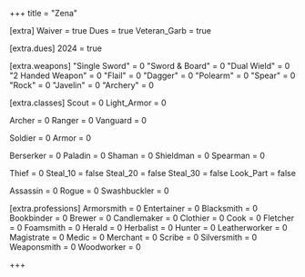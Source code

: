 +++
title = "Zena"

[extra]
Waiver =            true
Dues =              true
Veteran_Garb =      true

[extra.dues]
2024 = true

[extra.weapons]
"Single Sword" =    0
"Sword & Board" =   0
"Dual Wield" =      0
"2 Handed Weapon" = 0
"Flail" =           0
"Dagger" =          0
"Polearm" =         0
"Spear" =           0
"Rock" =            0
"Javelin" =         0
"Archery" =         0

[extra.classes]
Scout =             0
    Light_Armor =   0

Archer =            0
Ranger =            0
Vanguard =          0

Soldier =           0
    Armor =         0

Berserker =         0
Paladin =           0
Shaman =            0
Shieldman =         0
Spearman =          0

Thief =             0
    Steal_10 =      false
    Steal_20 =      false
    Steal_30 =      false
    Look_Part =     false

Assassin =          0
Rogue =             0
Swashbuckler =      0

[extra.professions]
Armorsmith =        0
Entertainer =       0
Blacksmith =        0
Bookbinder =        0
Brewer =            0
Candlemaker =       0
Clothier =          0
Cook =              0
Fletcher =          0
Foamsmith =         0
Herald =            0
Herbalist =         0
Hunter =            0
Leatherworker =     0
Magistrate =        0
Medic =             0
Merchant =          0
Scribe =            0
Silversmith =       0
Weaponsmith =       0
Woodworker =        0

+++